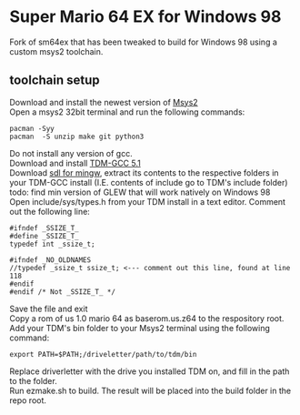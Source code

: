 # Super Mario 64 EX for Windows 98
Fork of sm64ex that has been tweaked to build for Windows 98 using a custom msys2 toolchain.
## toolchain setup
Download and install the newest version of [Msys2](https://www.msys2.org/)<br>
Open a msys2 32bit terminal and run the following commands:
```
pacman -Syy
pacman  -S unzip make git python3
```
Do not install any version of gcc.<br>
Download and install [TDM-GCC 5.1](https://sourceforge.net/projects/tdm-gcc/files/TDM-GCC%20Installer/tdm-gcc-5.1.0-3.exe/download)<br>
Download [sdl for mingw](http://libsdl.org/release/SDL-devel-1.2.14-mingw32.zip), extract its contents to the respective folders in your TDM-GCC install (I.E. contents of include go to TDM's include folder)<br>
todo: find min version of GLEW that will work natively on Windows 98<br>
Open include/sys/types.h from your TDM install in a text editor. Comment out the following line:
```
#ifndef _SSIZE_T_
#define _SSIZE_T_
typedef int _ssize_t;

#ifndef	_NO_OLDNAMES
//typedef _ssize_t ssize_t; <--- comment out this line, found at line 118
#endif
#endif /* Not _SSIZE_T_ */ 
```
Save the file and exit<br>
Copy a rom of us 1.0 mario 64 as baserom.us.z64 to the respository root.<br>
Add your TDM's bin folder to your Msys2 terminal using the following command:
```
export PATH=$PATH;/driveletter/path/to/tdm/bin
```
Replace driverletter with the drive you installed TDM on, and fill in the path to the folder.<br>
Run ezmake.sh to build. The result will be placed into the build folder in the repo root.